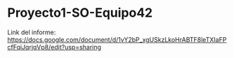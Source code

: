 # Proyecto1-SO-Equipo42


Link del informe: https://docs.google.com/document/d/1vY2bP_xgUSkzLkoHrABTF8leTXIaFPcfFqiJqrjqVp8/edit?usp=sharing
                  
